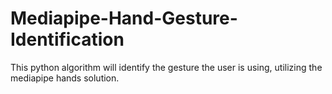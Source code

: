 # Mediapipe-Hand-Gesture-Identification
This python algorithm will identify the gesture the user is using, utilizing the mediapipe hands solution.
